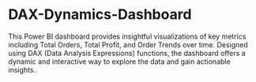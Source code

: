 # DAX-Dynamics-Dashboard
This Power BI dashboard provides insightful visualizations of key metrics including Total Orders, Total Profit, and Order Trends over time. Designed using DAX (Data Analysis Expressions) functions, the dashboard offers a dynamic and interactive way to explore the data and gain actionable insights.
